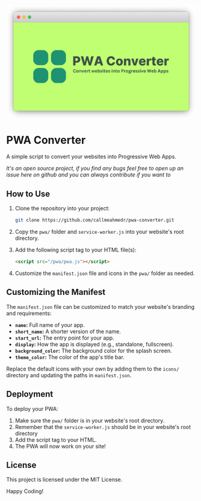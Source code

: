 ![PWA Converter](https://raw.githubusercontent.com/callmeahmedr/pwa-converter/main/tmp/pwa-converter.png)
# PWA Converter
A simple script to convert your websites into Progressive Web Apps.

_It's an open source project, if you find any bugs feel free to open up an issue here on github and you can always contribute if you want to_

## How to Use
1. Clone the repository into your project:

    ```bash
    git clone https://github.com/callmeahmedr/pwa-converter.git
    ```

2. Copy the `pwa/` folder and `service-worker.js` into your website's root directory.

3. Add the following script tag to your HTML file(s):

    ```html
    <script src="/pwa/pwa.js"></script>
    ```

4. Customize the `manifest.json` file and icons in the `pwa/` folder as needed.

## Customizing the Manifest
The `manifest.json` file can be customized to match your website's branding and requirements:

- **`name`:** Full name of your app.
- **`short_name`:** A shorter version of the name.
- **`start_url`:** The entry point for your app.
- **`display`:** How the app is displayed (e.g., standalone, fullscreen).
- **`background_color`:** The background color for the splash screen.
- **`theme_color`:** The color of the app's title bar.

Replace the default icons with your own by adding them to the `icons/` directory and updating the paths in `manifest.json`.

## Deployment
To deploy your PWA:

1. Make sure the `pwa/` folder is in your website's root directory.
2. Remember that the `service-worker.js` should be in your website's root directory
3. Add the script tag to your HTML.
4. The PWA will now work on your site!

## License
This project is licensed under the MIT License.

Happy Coding!

